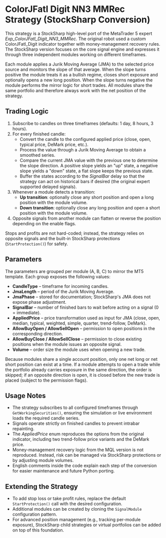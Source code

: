 # ColorJFatl Digit NN3 MMRec Strategy (StockSharp Conversion)

This strategy is a StockSharp high-level port of the MetaTrader 5 expert *Exp_ColorJFatl_Digit_NN3_MMRec*. The original robot used a custom ColorJFatl_Digit indicator together with money-management recovery rules. The StockSharp version focuses on the core signal engine and expresses it through three independent modules working on different timeframes.

Each module applies a Jurik Moving Average (JMA) to the selected price source and monitors the slope of that average. When the slope turns positive the module treats it as a bullish regime, closes short exposure and optionally opens a new long position. When the slope turns negative the module performs the mirror logic for short trades. All modules share the same portfolio and therefore always work with the net position of the strategy.

## Trading Logic

1. Subscribe to candles on three timeframes (defaults: 1 day, 8 hours, 3 hours).
2. For every finished candle:
   - Convert the candle to the configured applied price (close, open, typical price, DeMark price, etc.).
   - Process the value through a Jurik Moving Average to obtain a smoothed series.
   - Compare the current JMA value with the previous one to determine the slope direction. A positive slope yields an "up" state, a negative slope yields a "down" state, a flat slope keeps the previous state.
   - Buffer the states according to the *SignalBar* delay so that the strategy can act on historical bars if desired (the original expert supported delayed signals).
3. Whenever a module detects a transition:
   - **Up transition**: optionally close any short position and open a long position with the module volume.
   - **Down transition**: optionally close any long position and open a short position with the module volume.
4. Opposite signals from another module can flatten or reverse the position depending on the enable flags.

Stops and profits are not hard-coded; instead, the strategy relies on opposite signals and the built-in StockSharp protections (`StartProtection()`) for safety.

## Parameters

The parameters are grouped per module (A, B, C) to mirror the MT5 template. Each group exposes the following values:

- **CandleType** – timeframe for incoming candles.
- **JmaLength** – period of the Jurik Moving Average.
- **JmaPhase** – stored for documentation; StockSharp's JMA does not expose phase adjustment.
- **SignalBar** – number of finished bars to wait before acting on a signal (0 = immediate).
- **AppliedPrice** – price transformation used as input for JMA (close, open, median, typical, weighted, simple, quarter, trend-follow, DeMark).
- **AllowBuyOpen / AllowSellOpen** – permission to open positions in the corresponding direction.
- **AllowBuyClose / AllowSellClose** – permission to close existing positions when the module issues an opposite signal.
- **Volume** – order size the module uses when opening a new trade.

Because modules share a single account position, only one net long or net short position can exist at a time. If a module attempts to open a trade while the portfolio already carries exposure in the same direction, the order is skipped; if an opposite direction is open, it is closed before the new trade is placed (subject to the permission flags).

## Usage Notes

- The strategy subscribes to all configured timeframes through `GetWorkingSecurities()`, ensuring the simulation or live environment loads the required candle series.
- Signals operate strictly on finished candles to prevent intrabar repainting.
- The *AppliedPrice* enum reproduces the options from the original indicator, including two trend-follow price variants and the DeMark price.
- Money-management recovery logic from the MQL version is not reproduced. Instead, risk can be managed via StockSharp protections or by adjusting module volumes.
- English comments inside the code explain each step of the conversion for easier maintenance and future Python porting.

## Extending the Strategy

- To add stop loss or take profit rules, replace the default `StartProtection()` call with the desired configuration.
- Additional modules can be created by cloning the `SignalModule` configuration pattern.
- For advanced position management (e.g., tracking per-module exposure), StockSharp child strategies or virtual portfolios can be added on top of this foundation.
